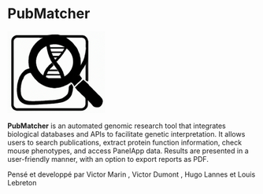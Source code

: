 # PubMatcher

![PubMatcher Screenshot](public/Pubmatcher.png)

**PubMatcher** is an automated genomic research tool that integrates biological databases and APIs to facilitate genetic interpretation. It allows users to search publications, extract protein function information, check mouse phenotypes, and access PanelApp data. Results are presented in a user-friendly manner, with an option to export reports as PDF.


Pensé et developpé par Victor Marin , Victor Dumont , Hugo Lannes et Louis Lebreton
